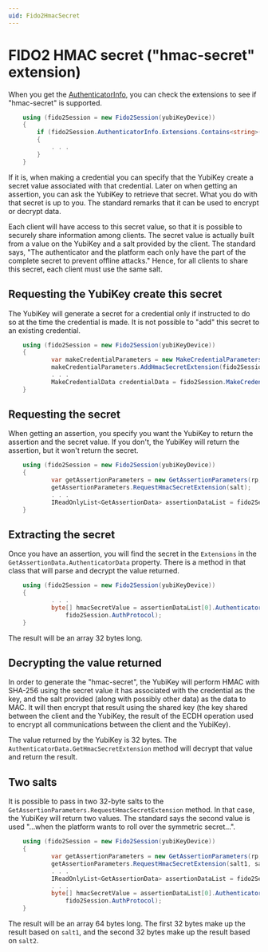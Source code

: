 ```yaml
---
uid: Fido2HmacSecret
---
```


<!-- Copyright 2023 Yubico AB

Licensed under the Apache License, Version 2.0 (the "License");
you may not use this file except in compliance with the License.
You may obtain a copy of the License at

    http://www.apache.org/licenses/LICENSE-2.0

Unless required by applicable law or agreed to in writing, software
distributed under the License is distributed on an "AS IS" BASIS,
WITHOUT WARRANTIES OR CONDITIONS OF ANY KIND, either express or implied.
See the License for the specific language governing permissions and
limitations under the License. -->

# FIDO2 HMAC secret ("hmac-secret" extension)

When you get the [AuthenticatorInfo](xref:Yubico.YubiKey.Fido2.AuthenticatorInfo), you can
check the extensions to see if "hmac-secret" is supported.

```C#
    using (fido2Session = new Fido2Session(yubiKeyDevice))
    {
        if (fido2Session.AuthenticatorInfo.Extensions.Contains<string>("hmac-secret"))
        {
            . . .
        }
    }
```

If it is, when making a credential you can specify that the YubiKey create a secret value
associated with that credential. Later on when getting an assertion, you can ask the
YubiKey to retrieve that secret. What you do with that secret is up to you. The standard
remarks that it can be used to encrypt or decrypt data.

Each client will have access to this secret value, so that it is possible to securely
share information among clients. The secret value is actually built from a value on the
YubiKey and a salt provided by the client. The standard says, "The authenticator and the
platform each only have the part of the complete secret to prevent offline attacks."
Hence, for all clients to share this secret, each client must use the same salt.

## Requesting the YubiKey create this secret

The YubiKey will generate a secret for a credential only if instructed to do so at the
time the credential is made. It is not possible to "add" this secret to an existing
credential.

```csharp
    using (fido2Session = new Fido2Session(yubiKeyDevice))
    {
            var makeCredentialParameters = new MakeCredentialParameters(rp, userEntity);
            makeCredentialParameters.AddHmacSecretExtension(fido2Session.AuthenticatorInfo);
            . . .
            MakeCredentialData credentialData = fido2Session.MakeCredential(makeCredentialParameters);
    }
```

## Requesting the secret

When getting an assertion, you specify you want the YubiKey to return the assertion and
the secret value. If you don't, the YubiKey will return the assertion, but it won't return
the secret.

```csharp
    using (fido2Session = new Fido2Session(yubiKeyDevice))
    {
            var getAssertionParameters = new GetAssertionParameters(rp, clientDataHash);
            getAssertionParameters.RequestHmacSecretExtension(salt);
            . . .
            IReadOnlyList<GetAssertionData> assertionDataList = fido2Session.GetAssertions(makeCredentialParameters);
    }
```

## Extracting the secret

Once you have an assertion, you will find the secret in the `Extensions` in the
`GetAssertionData.AuthenticatorData` property. There is a method in that class that will
parse and decrypt the value returned.

```csharp
    using (fido2Session = new Fido2Session(yubiKeyDevice))
    {
            . . .
            byte[] hmacSecretValue = assertionDataList[0].AuthenticatorData.GetHmacSecretExtension(
                fido2Session.AuthProtocol);
    }
```

The result will be an array 32 bytes long.

## Decrypting the value returned

In order to generate the "hmac-secret", the YubiKey will perform HMAC with SHA-256 using
the secret value it has associated with the credential as the key, and the salt provided
(along with possibly other data) as the data to MAC. It will then encrypt that result
using the shared key (the key shared between the client and the YubiKey, the result of the
ECDH operation used to encrypt all communications between the client and the YubiKey).

The value returned by the YubiKey is 32 bytes. The
`AuthenticatorData.GetHmacSecretExtension` method will decrypt that value and return the
result.

## Two salts

It is possible to pass in two 32-byte salts to the
`GetAssertionParameters.RequestHmacSecretExtension` method. In that case, the YubiKey will
return two values. The standard says the second value is used "...when the platform wants
to roll over the symmetric secret...".

```csharp
    using (fido2Session = new Fido2Session(yubiKeyDevice))
    {
            var getAssertionParameters = new GetAssertionParameters(rp, clientDataHash);
            getAssertionParameters.RequestHmacSecretExtension(salt1, salt2);
            . . .
            IReadOnlyList<GetAssertionData> assertionDataList = fido2Session.GetAssertions(makeCredentialParameters);
            . . .
            byte[] hmacSecretValue = assertionDataList[0].AuthenticatorData.GetHmacSecretExtension(
                fido2Session.AuthProtocol);
    }
```

The result will be an array 64 bytes long. The first 32 bytes make up the result based on
`salt1`, and the second 32 bytes make up the result based on `salt2`.
